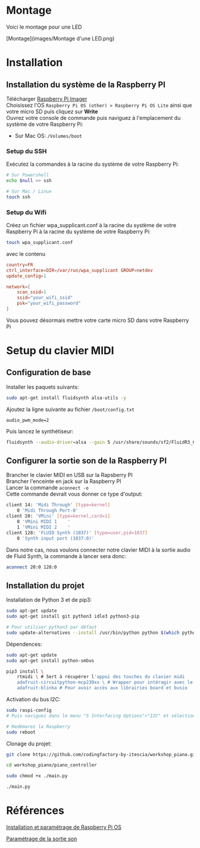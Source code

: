 # Montage

Voici le montage pour une LED

[Montage](images/Montage d'une LED.png)

# Installation

## Installation du système de la Raspberry PI
Télécharger [Raspberry Pi Imager](https://www.raspberrypi.org/downloads/)\
Choisissez l'OS `Raspberry Pi OS (other) > Raspberry Pi OS Lite` ainsi que votre micro SD puis cliquez sur **Write**\
Ouvrez votre console de commande puis naviguez à l'emplacement du système de votre Raspberry Pi:
- Sur Mac OS: `/Volumes/boot`

### Setup du SSH

Exécutez la commandes à la racine du système de votre Raspberry Pi:
```sh
# Sur Powershell
echo $null >> ssh 

# Sur Mac / Linux
touch ssh
```

### Setup du Wifi

Créez un fichier wpa_supplicant.conf à la racine du système de votre Raspberry Pi à la racine du système de votre Raspberry Pi:
```sh
touch wpa_supplicant.conf
```
avec le contenu
```conf
country=FR
ctrl_interface=DIR=/var/run/wpa_supplicant GROUP=netdev
update_config=1

network={
    scan_ssid=1
    ssid="your_wifi_ssid"
    psk="your_wifi_password"
}
```

Vous pouvez désormais mettre votre carte micro SD dans votre Raspberry Pi

# Setup du clavier MIDI

## Configuration de base

Installer les paquets suivants:
```sh
sudo apt-get install fluidsynth alsa-utils -y
```

Ajoutez la ligne suivante au fichier `/boot/config.txt`
```
audio_pwm_mode=2
```

Puis lancez le synthétiseur:
```sh
fluidsynth --audio-driver=alsa --gain 5 /usr/share/sounds/sf2/FluidR3_GM.sf2
```

## Configurer la sortie son de la Raspberry PI

Brancher le clavier MIDI en USB sur la Rapsberry PI\
Brancher l'enceinte en jack sur la Raspberry PI\
Lancer la commande `aconnect -o`\
Cette commande devrait vous donner ce type d'output:
```sh
client 14: 'Midi Through' [type=kernel]
    0 'Midi Through Port-0'
client 20: 'VMini' [type=kernel,card=1]
    0 'VMini MIDI 1    '
    1 'VMini MIDI 2    '
client 128: 'FLUID Synth (1037)' [type=user,pid=1037]
    0 'Synth input port (1037:0)'
```
Dans notre cas, nous voulons connecter notre clavier MIDI à la sortie audio de Fluid Synth, la commande à lancer sera donc:
```sh
aconnect 20:0 128:0
```

## Installation du projet
Installation de Python 3 et de pip3:
```sh
sudo apt-get update
sudo apt-get install git python3 idle3 python3-pip

# Pour utiliser python3 par défaut
sudo update-alternatives --install /usr/bin/python python $(which python3) 2
```

Dépendences: 

```sh
sudo apt-get update
sudo apt-get install python-smbus

pip3 install \
    rtmidi \ # Sert à récupérer l'appui des touches du clavier midi
    adafruit-circuitpython-mcp230xx \ # Wrapper pour intéragir avec le MCP23017
    adafruit-blinka # Pour avoir accès aux librairies board et busio
```

Activation du bus I2C:
```sh
sudo raspi-config
# Puis naviguez dans le menu "5 Interfacing Options">"I2C" et sélectionnez "Yes"

# Redémarez la Raspberry
sudo reboot
```

Clonage du projet:
```sh
git clone https://github.com/codingfactory-by-itescia/workshop_piano.git

cd workshop_piano/piano_controller

sudo chmod +x ./main.py

./main.py 
```

# Références

[Installation et paramétrage de Raspberry Pi OS](https://www.tomshardware.com/reviews/raspberry-pi-headless-setup-how-to,6028.html)

[Paramétrage de la sortie son](https://medium.com/@rreinold/how-to-use-a-raspberry-pi-3-to-turn-midi-piano-to-into-stand-alone-powered-piano-4aeb79e309ce)

